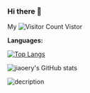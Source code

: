 ### Hi there 👋

<!--
**jiaoery/jiaoery** is a ✨ _special_ ✨ repository because its `README.md` (this file) appears on your GitHub profile.

Here are some ideas to get you started:

- 🔭 I’m currently working on ...
- 🌱 I’m currently learning ...
- 👯 I’m looking to collaborate on ...
- 🤔 I’m looking for help with ...
- 💬 Ask me about ...
- 📫 How to reach me: ...
- 😄 Pronouns: ...
- ⚡ Fun fact: ...
-->
My ![Visitor Count](https://profile-counter.glitch.me/jiaoery/count.svg) Vistor

**Languages:**

[![Top Langs](https://github-readme-stats.vercel.app/api/top-langs/?username=jiaoery&layout=compact)](https://github.com/jiaoery/github-readme-stats)

![jiaoery's GitHub stats](https://github-readme-stats.vercel.app/api?username=jiaoery&show_icons=true&theme=tokyonight)

![decription](https://img.shields.io/badge/tools-pycharm-green)
